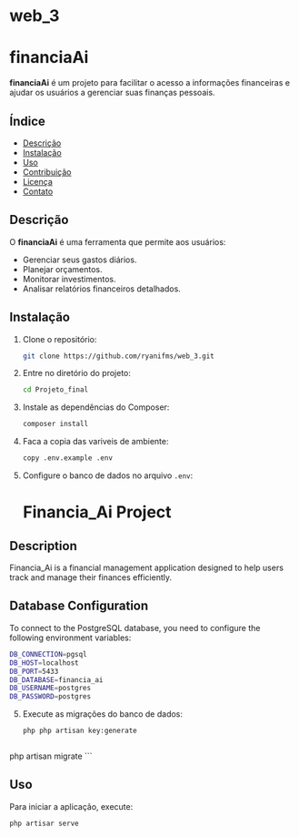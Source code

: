 # web_3
 
# financiaAi

**financiaAi** é um projeto para facilitar o acesso a informações financeiras e ajudar os usuários a gerenciar suas finanças pessoais.

## Índice

- [Descrição](#descrição)
- [Instalação](#instalação)
- [Uso](#uso)
- [Contribuição](#contribuição)
- [Licença](#licença)
- [Contato](#contato)

## Descrição

O **financiaAi** é uma ferramenta que permite aos usuários:
- Gerenciar seus gastos diários.
- Planejar orçamentos.
- Monitorar investimentos.
- Analisar relatórios financeiros detalhados.

## Instalação

1. Clone o repositório:
    ```bash
    git clone https://github.com/ryanifms/web_3.git
    ```

2. Entre no diretório do projeto:
    ```bash
    cd Projeto_final
    ```

3. Instale as dependências do Composer:
    ```bash
    composer install
    ```
4. Faca a copia das variveis de ambiente:
    ```bash
    copy .env.example .env
    ```


4. Configure o banco de dados no arquivo `.env`:

     # Financia_Ai Project

## Description
Financia_Ai is a financial management application designed to help users track and manage their finances efficiently.

## Database Configuration
To connect to the PostgreSQL database, you need to configure the following environment variables:

```bash
DB_CONNECTION=pgsql
DB_HOST=localhost
DB_PORT=5433
DB_DATABASE=financia_ai
DB_USERNAME=postgres
DB_PASSWORD=postgres
   ```

5. Execute as migrações do banco de dados:
    ```bash
    php php artisan key:generate
    ```
      ```bash
 php artisan migrate
    ```
    

## Uso

Para iniciar a aplicação, execute:
```bash
php artisar serve 
